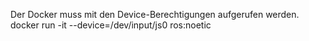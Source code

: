 Der Docker muss mit den Device-Berechtigungen aufgerufen werden.
docker run -it --device=/dev/input/js0 ros:noetic
